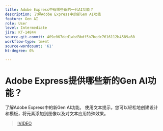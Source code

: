 ```yaml
---
title: Adobe Express中有哪些新的一代AI功能？
description: 了解Adobe Express中的新Gen AI功能
feature: Gen AI
role: User
level: Intermediate
jira: KT-14844
source-git-commit: 409e067ded1abd3bdf5b7bedc7616112b4589a60
workflow-type: tm+mt
source-wordcount: '61'
ht-degree: 0%

---
```


# Adobe Express提供哪些新的Gen AI功能？

了解Adobe Express中的新Gen AI功能。 使用文本提示，您可以轻松地创建设计和模板，将元素添加到图像以及对文本应用特殊效果。

>[!VIDEO](https://video.tv.adobe.com/v/3427018?quality=12&learn=on&hidetitle=true)

